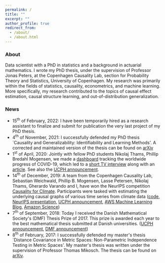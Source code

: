 ```yaml
---
permalink: /
title: ""
excerpt: ""
author_profile: true
redirect_from: 
  - /about/
  - /about.html
---
```


### About
Data scientist with a PhD in statistics and a background in actuarial mathematics. I wrote my PhD thesis, under the supervision of Professor Jonas Peters, at the Copenhagen Causality Lab, section for Probability Theory and Statistics, University of Copenhagen. My research was primarily within the fields of statistics, causality, econometrics, and machine learning. More specifically, my research contributed to the topics of causal effect estimation, causal structure learning, and out-of-distribution generalization.

### News 
* 15<sup>th</sup> of February, 2022: I have been temporarily hired as a research assistant to finalize and submit for publication the very last project of my PhD thesis.
* 4<sup>th</sup> of November, 2021: I successfully defended my PhD thesis `Causality and Generalizability: Identifiability and Learning Methods'. A corrected and maintained version of the thesis can be found on [arXiv](https://arxiv.org/abs/2110.01430)
* 1<sup>st</sup> of April, 2020: Jointly with fellow PhD students Nikolaj Thams, Phillip Bredahl Mogensen, we made a [dashboard](http://shiny.science.ku.dk/pbm/COVID19/) tracking the worldwide progress of COVID-19, which led to a [short TV interview](https://www.tv2lorry.dk/nyheder/01-04-2020/1930/ny-corona-app?autoplay=1) along with an [article](https://www.tv2lorry.dk/koebenhavn/overblik-over-corona-pandemien-her-er-appen-du-mangler). See also the [UCPH announcement](https://nyheder.ku.dk/alle_nyheder/2020/04/overblik-over-corona-pandemien-her-er-appen-du-mangler/). 
* 14<sup>th</sup> of December, 2019: A team from the Copenhagen Causality Lab, Sebastian Weichwald, Phillip B. Mogensen, Lasse Petersen, Nikolaj Thams, Gherardo Varando and I, have won the NeurIPS competition [Causality for Climate](https://causeme.uv.es/neurips2019/). Participants were tasked with estimating the underlying causal graphs of various time series from climate data ([code](https://github.com/sweichwald/tidybench), [NeurIPS presentation](https://nikolajthams.github.io/docs/slides/pres_neurips_2019.pdf), [UCPH announcement](https://www.math.ku.dk/english/about/news/cocala-winner-c4c/), [AWS Machine Learning Blog](https://aws.amazon.com/blogs/machine-learning/neurips-competition-tackles-climate-data-challenges/), [Amazon Science](https://www.amazon.science/latest-news/neurips-competition-demonstrates-how-machine-learning-techniques-can-help-researchers-understand-a-changing-climate))
* 7<sup>th</sup> of September, 2018: Today I received the Danish Mathematical Society's (DMF) Thesis Prize of 2017. This prize is awarded each year to the best mathematical thesis submitted at Danish universities. ([UCPH announcement](https://www.math.ku.dk/english/about/news/dmf-thesis-prize-2018/), [DMF announcement](https://mathematics.dk/aktiviteter/nyheder/artikel/artikel/specialeprisen-2017-gaar-til-martin-emil-jakobsen-ku))
* 8<sup>th</sup> of February, 2017: I successfully defended my master's thesis `Distance Covariance in Metric Spaces: Non-Parametric Independence Testing in Metric Spaces'. My master's thesis was written under the supervision of Professor Thomas Mikosch. The thesis can be found on [arXiv](https://arxiv.org/abs/1706.03490).